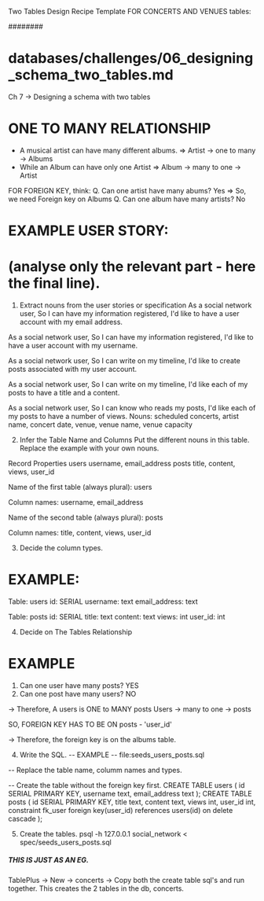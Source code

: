Two Tables Design Recipe Template FOR CONCERTS AND VENUES tables:

########
# databases/challenges/06_designing_schema_two_tables.md
Ch 7 -> Designing a schema with two tables

# ONE TO MANY RELATIONSHIP
* A musical artist can have many different albums. => Artist -> one to many -> Albums
* While an Album can have only one Artist =>  Album -> many to one -> Artist

FOR FOREIGN KEY, think:
Q. Can one artist have many abums? Yes => So, we need Foreign key on Albums
Q. Can one album have many artists? No 

# EXAMPLE USER STORY:
# (analyse only the relevant part - here the final line).

1. Extract nouns from the user stories or specification
As a social network user,
So I can have my information registered,
I'd like to have a user account with my email address.

As a social network user,
So I can have my information registered,
I'd like to have a user account with my username.

As a social network user,
So I can write on my timeline,
I'd like to create posts associated with my user account.

As a social network user,
So I can write on my timeline,
I'd like each of my posts to have a title and a content.

As a social network user,
So I can know who reads my posts,
I'd like each of my posts to have a number of views.
Nouns:
scheduled concerts, artist name, concert date, venue, venue name, venue capacity

2. Infer the Table Name and Columns
Put the different nouns in this table. Replace the example with your own nouns.

Record	    Properties
users	    username, email_address
posts	    title, content, views, user_id

Name of the first table (always plural): users

Column names: username, email_address

Name of the second table (always plural): posts

Column names: title, content, views, user_id

3. Decide the column types.
# EXAMPLE:

Table: users
id: SERIAL
username: text
email_address: text

Table: posts
id: SERIAL
title: text
content: text
views: int
user_id: int

4. Decide on The Tables Relationship
# EXAMPLE

1. Can one user have many posts? YES
2. Can one post have many users? NO

-> Therefore,
A users is ONE to MANY posts
Users -> many to one -> posts

SO, FOREIGN KEY HAS TO BE ON posts - 'user_id'

-> Therefore, the foreign key is on the albums table.

4. Write the SQL.
-- EXAMPLE
-- file:seeds_users_posts.sql

-- Replace the table name, columm names and types.

-- Create the table without the foreign key first.
CREATE TABLE users (
  id SERIAL PRIMARY KEY,
  username text,
  email_address text
);
CREATE TABLE posts (
  id SERIAL PRIMARY KEY,
  title text,
  content text,
  views int,
  user_id int,
  constraint fk_user foreign key(user_id)
    references users(id)
    on delete cascade
);


<!-- TablePlus -> copy the two create sql's to create tables -> o/p Query 2 OK: CREATE TABLE -->

5. Create the tables.
psql -h 127.0.0.1 social_network < spec/seeds_users_posts.sql 


##### THIS IS JUST AS AN EG. 
TablePlus -> New -> concerts -> Copy both the create table sql's and run together. This creates the 2 tables in the db, concerts.
